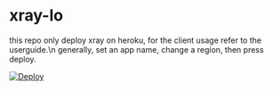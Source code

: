 # xray-lo

this repo only deploy xray on heroku, for the client usage refer to the userguide.\n
generally, set an app name, change a region, then press deploy.

[![Deploy](https://www.herokucdn.com/deploy/button.png)](https://dashboard.heroku.com/new?template=https://github.com/lothario5/xray-lo)
